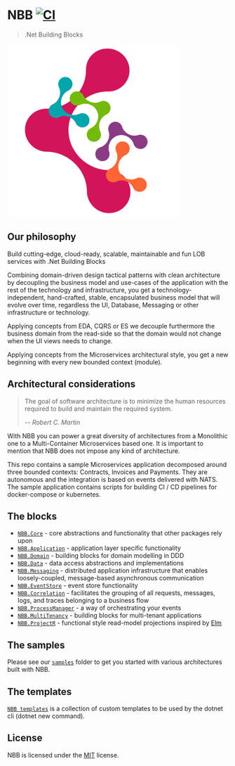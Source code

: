 NBB [![CI](https://github.com/osstotalsoft/nbb/actions/workflows/ci.yml/badge.svg?branch=master)](https://github.com/osstotalsoft/nbb/actions/workflows/ci.yml)
===============
>.Net Building Blocks

![Building blocks](assets/img/icon.png)

Our philosophy
----------------
Build cutting-edge, cloud-ready, scalable, maintainable and fun LOB services with .Net Building Blocks

Combining domain-driven design tactical patterns with clean architecture by decoupling the business model and use-cases of the application with the rest of the technology and infrastructure, you get a technology-independent, hand-crafted, stable, encapsulated business model that will evolve over time, regardless the UI, Database, Messaging or other infrastructure or technology.

Applying concepts from EDA, CQRS or ES we decouple furthermore the business domain from the read-side so that the domain would not change when the UI views needs to change.

Applying concepts from the Microservices architectural style, you get a new beginning with every new bounded context (module).

Architectural considerations
----------------
> The goal of software architecture is to minimize the human resources required to build and maintain the required system.
>
> -- <cite>Robert C. Martin</cite>

With NBB you can power a great diversity of architectures from a Monolithic one to a Multi-Container Microservices based one.
It is important to mention that NBB does not impose any kind of architecture.

This repo contains a sample Microservices application decomposed around three bounded contexts: Contracts, Invoices and Payments. 
They are autonomous and the integration is based on events delivered with NATS.
The sample application contains scripts for building CI / CD pipelines for docker-compose or kubernetes.

The blocks
----------------
* [`NBB.Core`](./src/Core#readme) - core abstractions and functionality that other packages rely upon
* [`NBB.Application`](./src/Application#readme) - application layer specific functionality
* [`NBB.Domain`](./src/Domain#readme) - building blocks for domain modelling in DDD 
* [`NBB.Data`](./src/Data#readme) - data access abstractions and implementations
* [`NBB.Messaging`](./src/Messaging#readme) - distributed application infrastructure that enables loosely-coupled, message-based asynchronous communication
* [`NBB.EventStore`](./src/EventStore#readme) - event store functionality
* [`NBB.Correlation`](./src/Correlation#readme) - facilitates the grouping of all requests, messages, logs, and traces belonging to a business flow
* [`NBB.ProcessManager`](./src/Orchestration#readme) - a way of orchestrating your events
* [`NBB.MultiTenancy`](./src/MultiTenancy#readme) -  building blocks for multi-tenant applications
* [`NBB.ProjectR`](./src/Projections/NBB.ProjectR#readme) - functional style read-model projections inspired by [Elm](https://guide.elm-lang.org/)

The samples
----------------
Please see our [`samples`](./samples#README.md) folder to get you started with various architectures built with NBB.

The templates
-------------

[`NBB templates`](https://github.com/osstotalsoft/nbb-templates#readme)
is a collection of custom templates to be used by the dotnet cli (dotnet new command).

## License

NBB is licensed under the [MIT](LICENSE) license.
